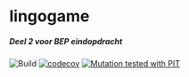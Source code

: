 # lingogame
##### Deel 2 voor BEP eindopdracht
![Build](https://github.com/jonathanDeGier/lingogame/workflows/Pipeline/badge.svg)
[![codecov](https://codecov.io/gh/JonathandeGier/lingogame/branch/master/graph/badge.svg?token=GDLI9ZCE87)](https://codecov.io/gh/JonathandeGier/lingogame)
[![Mutation tested with PIT](https://img.shields.io/badge/-Mutation%20tested%20with%20PIT-blue.svg)](http://pitest.org/)